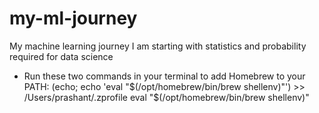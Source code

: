# my-ml-journey
My machine learning journey 
I am starting with statistics and probability required for data science 

- Run these two commands in your terminal to add Homebrew to your PATH:
    (echo; echo 'eval "$(/opt/homebrew/bin/brew shellenv)"') >> /Users/prashant/.zprofile
    eval "$(/opt/homebrew/bin/brew shellenv)"


